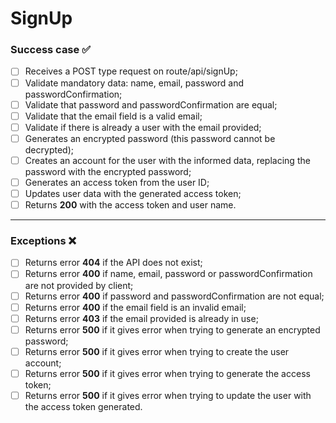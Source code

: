 # SignUp

### Success case ✅
- [ ] Receives a POST type request on route/api/signUp;
- [ ] Validate mandatory data: name, email, password and passwordConfirmation;
- [ ] Validate that password and passwordConfirmation are equal;
- [ ] Validate that the email field is a valid email;
- [ ] Validate if there is already a user with the email provided;
- [ ] Generates an encrypted password (this password cannot be decrypted);
- [ ] Creates an account for the user with the informed data, replacing the password with the encrypted password;
- [ ] Generates an access token from the user ID;
- [ ] Updates user data with the generated access token;
- [ ] Returns **200** with the access token and user name.
---
### Exceptions ❌
- [ ] Returns error **404** if the API does not exist;
- [ ] Returns error **400** if name, email, password or passwordConfirmation are not provided by client;
- [ ] Returns error **400** if password and passwordConfirmation are not equal;
- [ ] Returns error **400** if the email field is an invalid email;
- [ ] Returns error **403** if the email provided is already in use;
- [ ] Returns error **500** if it gives error when trying to generate an encrypted password;
- [ ] Returns error **500** if it gives error when trying to create the user account;
- [ ] Returns error **500** if it gives error when trying to generate the access token;
- [ ] Returns error **500** if it gives error when trying to update the user with the access token generated.
